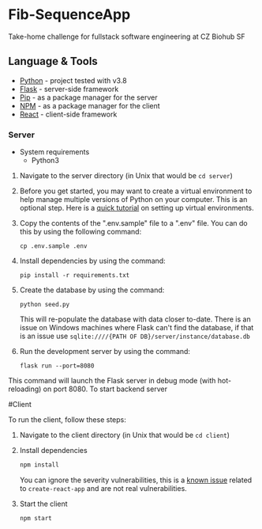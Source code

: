 # Fib-SequenceApp
 Take-home challenge for fullstack software engineering at CZ Biohub SF
 ## Language & Tools
- [Python](https://www.python.org/) - project tested with v3.8
- [Flask](https://flask.palletsprojects.com/en/2.2.x/) - server-side framework
- [Pip](https://pypi.org/project/pip/) - as a package manager for the server
- [NPM](https://www.npmjs.com/) - as a package manager for the client
- [React](https://reactjs.org/) - client-side framework
### Server

- System requirements
  - Python3

1. Navigate to the server directory (in Unix that would be `cd server`)

2. Before you get started, you may want to create a virtual environment to help manage multiple versions 
   of Python on your computer. This is an optional step. Here is a 
   [quick tutorial](https://realpython.com/python-virtual-environments-a-primer/) on setting up virtual environments.

3. Copy the contents of the ".env.sample" file to a ".env" file. You can do this by using the following command:
    
    ```
    cp .env.sample .env
    ```

4. Install dependencies by using the command:

    ```
    pip install -r requirements.txt
    ```

5. Create the database by using the command:

    ```
    python seed.py
    ```

    This will re-populate the database with data closer to-date.
    There is an issue on Windows machines where Flask can't find the database, if that is an issue use 
    `sqlite:////{PATH OF DB}/server/instance/database.db`
6. Run the development server by using the command:

    ```
    flask run --port=8080
    ```

This command will launch the Flask server in debug mode (with hot-reloading) on port 8080.
To start backend server

#Client

To run the client, follow these steps:

1. Navigate to the client directory (in Unix that would be `cd client`)

2. Install dependencies

    ```bash
    npm install
    ```

    You can ignore the severity vulnerabilities, this is a [known issue](https://github.com/facebook/create-react-app/issues/11174) related to `create-react-app` and are not real vulnerabilities.

3. Start the client

    ```bash
    npm start
    ```
